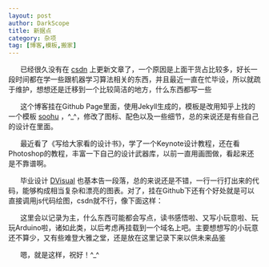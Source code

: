 ```yaml
---
layout: post
author: DarkScope
title: 新据点
category: 杂项
tag: [博客,模板,搬家]
---
```



&nbsp;&nbsp;&nbsp;&nbsp;&nbsp;&nbsp;已经很久没有在 [csdn](http://blog.csdn.net/dark_scope) 上更新文章了，一个原因是上面干货占比较多，好长一段时间都在学一些跟机器学习算法相关的东西，并且最近一直在忙毕设，所以就疏于维护，想想还是迁移到一个比较简洁的地方，什么东西都写一些

&nbsp;&nbsp;&nbsp;&nbsp;&nbsp;&nbsp;这个博客挂在Github Page里面，使用Jekyll生成的，模板是改用知乎上找的一个模板 [soohu](http://soohu.github.io) ，^_^，修改了图标、配色以及一些细节，总的来说还是有些自己的设计在里面。

&nbsp;&nbsp;&nbsp;&nbsp;&nbsp;&nbsp;最近看了《写给大家看的设计书》，学了一个Keynote设计教程，还在看Photoshop的教程，丰富一下自己的设计武器库，以前一直用画图做，看起来还是不靠谱啊。

&nbsp;&nbsp;&nbsp;&nbsp;&nbsp;&nbsp;毕业设计 [DVisual](https://github.com/justdark/dvisual) 也基本告一段落，总的来说还是不错，一行一行打出来的代码，能够构成相当复杂和漂亮的图表。对了，挂在Github下还有个好处就是可以直接调用js代码绘图，csdn就不行，像下面这样：
<script type="text/javascript" src="https://raw.githubusercontent.com/justdark/dvisual/master/dvisual.js">
</script>
<div style="width:300px;margin:0 auto;">
<canvas id="myCanvas13" height="300px" width ="300px" margin="0 auto";></canvas>
</div>

<script type="text/javascript">

s13 = new DVisual("myCanvas13");
s13.addElement(new DVAreaPieChart({'X':["ClassA","ClassB","ClassC","ClassD","ClassE","ClassF"],
										'Y':[2,3,4,5,7,9]}))
s13.draw()
</script>

<!-- more -->

&nbsp;&nbsp;&nbsp;&nbsp;&nbsp;&nbsp;这里会以记录为主，什么东西可能都会写点，读书感悟啦、又写小玩意啦、玩玩Arduino啦，诸如此类，以后考虑再挂载到一个域名上吧。主要想想写的小玩意还不算少，又有些难登大雅之堂，还是放在这里记录下来以供未来品鉴

&nbsp;&nbsp;&nbsp;&nbsp;&nbsp;&nbsp;嗯，就是这样，祝好！^_^

